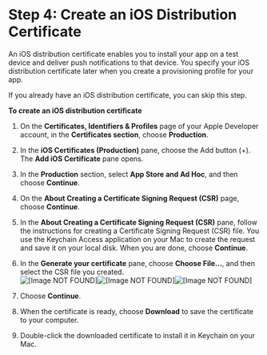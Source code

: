 # Step 4: Create an iOS Distribution Certificate<a name="apns-setup-ioscert"></a>

An iOS distribution certificate enables you to install your app on a test device and deliver push notifications to that device\. You specify your iOS distribution certificate later when you create a provisioning profile for your app\.

If you already have an iOS distribution certificate, you can skip this step\.

**To create an iOS distribution certificate**

1. On the **Certificates, Identifiers & Profiles** page of your Apple Developer account, in the **Certificates section**, choose **Production**\.

1. In the **iOS Certificates \(Production\)** pane, choose the Add button \(\+\)\. The **Add iOS Certificate** pane opens\.

1. In the **Production** section, select **App Store and Ad Hoc**, and then choose **Continue**\.

1. On the **About Creating a Certificate Signing Request \(CSR\)** page, choose **Continue**\.

1. In the **About Creating a Certificate Signing Request \(CSR\)** pane, follow the instructions for creating a Certificate Signing Request \(CSR\) file\. You use the Keychain Access application on your Mac to create the request and save it on your local disk\. When you are done, choose **Continue**\.

1. In the **Generate your certificate** pane, choose **Choose File\.\.\.**, and then select the CSR file you created\.  
![\[Image NOT FOUND\]](http://docs.aws.amazon.com/pinpoint/latest/developerguide/)![\[Image NOT FOUND\]](http://docs.aws.amazon.com/pinpoint/latest/developerguide/)![\[Image NOT FOUND\]](http://docs.aws.amazon.com/pinpoint/latest/developerguide/)

1. Choose **Continue**\.

1. When the certificate is ready, choose **Download** to save the certificate to your computer\.

1. Double\-click the downloaded certificate to install it in Keychain on your Mac\.